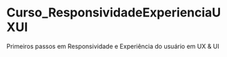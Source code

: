 # Curso_ResponsividadeExperienciaUXUI
Primeiros passos em Responsividade e Experiência do usuário em UX &amp; UI
